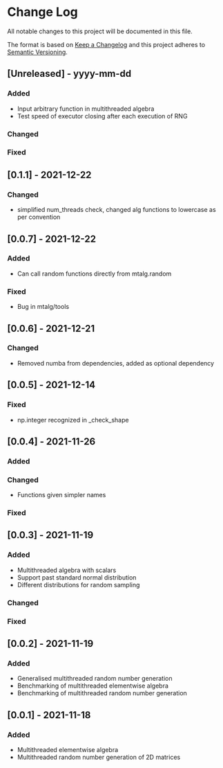 # Change Log
All notable changes to this project will be documented in this file.
 
The format is based on [Keep a Changelog](http://keepachangelog.com/)
and this project adheres to [Semantic Versioning](http://semver.org/).

## [Unreleased] - yyyy-mm-dd
 
### Added
- Input arbitrary function in multithreaded algebra
- Test speed of executor closing after each execution of RNG
 
### Changed
 
### Fixed

## [0.1.1] - 2021-12-22
 
### Changed
- simplified num_threads check, changed alg functions to lowercase as per convention

## [0.0.7] - 2021-12-22
 
### Added
- Can call random functions directly from mtalg.random
 
### Fixed
- Bug in mtalg/tools

## [0.0.6] - 2021-12-21

### Changed
- Removed numba from dependencies, added as optional dependency

## [0.0.5] - 2021-12-14

### Fixed
- np.integer recognized in _check_shape

## [0.0.4] - 2021-11-26

### Added
 
### Changed
- Functions given simpler names
 
### Fixed

## [0.0.3] - 2021-11-19

### Added
- Multithreaded algebra with scalars
- Support past standard normal distribution
- Different distributions for random sampling
 
### Changed
 
### Fixed

## [0.0.2] - 2021-11-19
   
### Added
 
- Generalised multithreaded random number generation
- Benchmarking of multithreaded elementwise algebra
- Benchmarking of multithreaded random number generation 
 
 
## [0.0.1] - 2021-11-18
   
### Added
 
- Multithreaded elementwise algebra
- Multithreaded random number generation of 2D matrices
